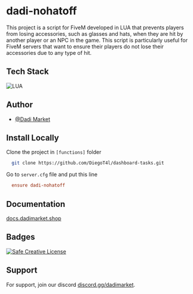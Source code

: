 
# dadi-nohatoff

This project is a script for FiveM developed in LUA that prevents players from losing accessories, such as glasses and hats, when they are hit by another player or an NPC in the game. This script is particularly useful for FiveM servers that want to ensure their players do not lose their accessories due to any type of hit.
## Tech Stack

![LUA](https://img.shields.io/badge/lua-%23563D7C.svg?style=for-the-badge&logo=lua&logoColor=white)


## Author

- [@Dadi Market](https://github.com/DadiMarket)


## Install Locally

Clone the project in `[functions]` folder

```bash
  git clone https://github.com/DiegoT4l/dashboard-tasks.git
```

Go to `server.cfg` file and put this line

```cfg
  ensure dadi-nohatoff
```



## Documentation

[docs.dadimarket.shop](https://docs.dadimarket.shop)


## Badges

[![Safe Creative License](https://img.shields.io/badge/License-SafeCreative-red.svg)](LICENSE)


## Support

For support, join our discord [discord.gg/dadimarket](https://discord.gg/dadimarket).

